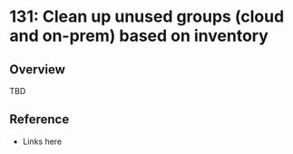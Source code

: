 # 131: Clean up unused groups (cloud and on-prem) based on inventory

## Overview

TBD

## Reference

* Links here


